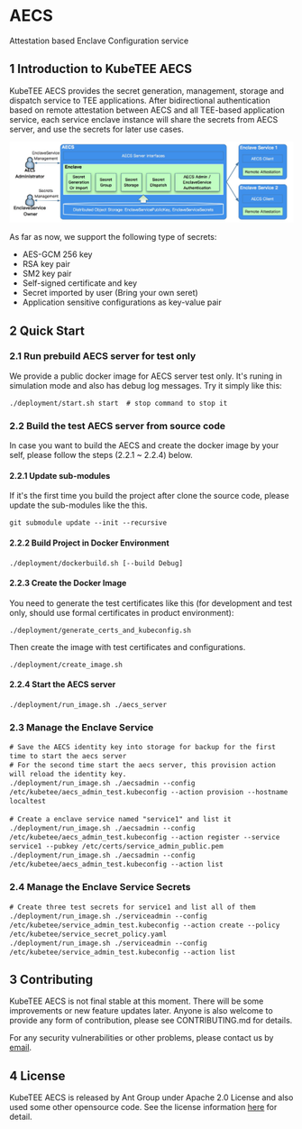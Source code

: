 # AECS

Attestation based Enclave Configuration service


## 1 Introduction to KubeTEE AECS

KubeTEE AECS provides the secret generation, management, storage and dispatch
service to TEE applications. After bidirectional authentication based on
remote attestation between AECS and all TEE-based application service,
each service enclave instance will share the secrets from AECS server,
and use the secrets for later use cases.

![AECS](docs/aecs.jpg)

As far as now, we support the following type of secrets:

- AES-GCM 256 key
- RSA key pair
- SM2 key pair
- Self-signed certificate and key
- Secret imported by user (Bring your own seret)
- Application sensitive configurations as key-value pair


## 2 Quick Start


### 2.1 Run prebuild AECS server for test only

We provide a public docker image for AECS server test only. It's runing in
simulation mode and also has debug log messages. Try it simply like this:

```
./deployment/start.sh start  # stop command to stop it
```


### 2.2 Build the test AECS server from source code

In case you want to build the AECS and create the docker image by your self,
please follow the steps (2.2.1 ~ 2.2.4) below.


#### 2.2.1 Update sub-modules

If it's the first time you build the project after clone the source code,
please update the sub-modules like the this.

```
git submodule update --init --recursive
```


#### 2.2.2 Build Project in Docker Environment

```
./deployment/dockerbuild.sh [--build Debug]
```


#### 2.2.3 Create the Docker Image

You need to generate the test certificates like this (for development and test only, should use formal certificates in product environment):

```
./deployment/generate_certs_and_kubeconfig.sh
```

Then create the image with test certificates and configurations.

```
./deployment/create_image.sh
```

#### 2.2.4 Start the AECS server

```
./deployment/run_image.sh ./aecs_server
```

### 2.3 Manage the Enclave Service

```
# Save the AECS identity key into storage for backup for the first time to start the aecs server
# For the second time start the aecs server, this provision action will reload the identity key.
./deployment/run_image.sh ./aecsadmin --config /etc/kubetee/aecs_admin_test.kubeconfig --action provision --hostname localtest

# Create a enclave service named "service1" and list it
./deployment/run_image.sh ./aecsadmin --config /etc/kubetee/aecs_admin_test.kubeconfig --action register --service service1 --pubkey /etc/certs/service_admin_public.pem
./deployment/run_image.sh ./aecsadmin --config /etc/kubetee/aecs_admin_test.kubeconfig --action list
```

### 2.4 Manage the Enclave Service Secrets

```
# Create three test secrets for service1 and list all of them
./deployment/run_image.sh ./serviceadmin --config /etc/kubetee/service_admin_test.kubeconfig --action create --policy /etc/kubetee/service_secret_policy.yaml
./deployment/run_image.sh ./serviceadmin --config /etc/kubetee/service_admin_test.kubeconfig --action list
```

## 3 Contributing

KubeTEE AECS is not final stable at this moment. There will be some improvements or new feature updates later.
Anyone is also welcome to provide any form of contribution, please see CONTRIBUTING.md for details.

For any security vulnerabilities or other problems, please contact us by [email](mailto:SOFAEnclaveSecurity@list.alibaba-inc.com).


## 4 License
KubeTEE AECS is released by Ant Group under Apache 2.0 License and also used some other opensource code.
See the license information [here](LICENSE) for detail.
